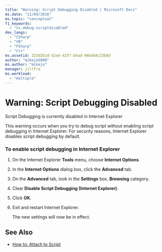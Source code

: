 ```yaml
---
title: "Warning: Script Debugging Disabled | Microsoft Docs"
ms.date: "11/04/2016"
ms.topic: "conceptual"
f1_keywords:
  - "vs.debug.scriptdisabled"
dev_langs:
  - "CSharp"
  - "VB"
  - "FSharp"
  - "C++"
ms.assetid: 323d2b1d-52a4-42f7-b4ad-96b4b0c23b8d
author: "mikejo5000"
ms.author: "mikejo"
manager: jillfra
ms.workload:
  - "multiple"
---
```

# Warning: Script Debugging Disabled
Script Debugging is currently disabled in Internet Explorer

 This warning occurs when you try to debug script without enabling script debugging in Internet Explorer. For security reasons, Internet Explorer disables script debugging by default.

### To enable script debugging in Internet Explorer

1.  On the Internet Explorer **Tools** menu, choose **Internet Options**.

2.  In the **Internet Options** dialog box, click the **Advanced** tab.

3.  On the **Advanced** tab, look in the **Settings** box, **Browsing** category.

4.  Clear **Disable Script Debugging (Internet Explorer)**.

5.  Click **OK**.

6.  Exit and restart Internet Explorer.

     The new settings will now be in effect.

## See Also
- [How to: Attach to Script](../debugger/how-to-attach-to-script.md)